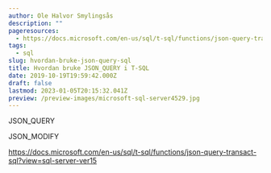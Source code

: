 ```yaml
---
author: Ole Halvor Smylingsås
description: ""
pageresources:
  - https://docs.microsoft.com/en-us/sql/t-sql/functions/json-query-transact-sql?view=sql-server-ver15
tags:
  - sql
slug: hvordan-bruke-json-query-sql
title: Hvordan bruke JSON_QUERY i T-SQL
date: 2019-10-19T19:59:42.000Z
draft: false
lastmod: 2023-01-05T20:15:32.041Z
preview: /preview-images/microsoft-sql-server4529.jpg
---
```


JSON_QUERY

JSON_MODIFY

<!--more-->

https://docs.microsoft.com/en-us/sql/t-sql/functions/json-query-transact-sql?view=sql-server-ver15
